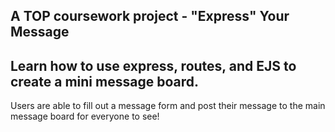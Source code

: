 ## A TOP coursework project - "Express" Your Message

## Learn how to use express, routes, and EJS to create a mini message board.

Users are able to fill out a message form and post their message to the main message board for everyone to see!
